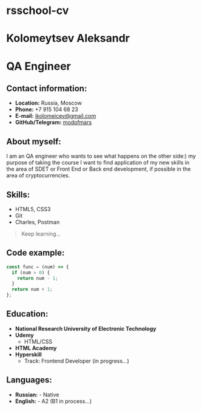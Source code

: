 # rsschool-cv
# Kolomeytsev Aleksandr
# QA Engineer
## Contact information:
* __Location:__ Russia, Moscow
* __Phone:__ +7 915 104 68 23
* __E-mail:__ ikolomeicev@gmail.com
* __GitHub/Telegram:__ [modofmars](https://github.com/modofmars) 


## About myself:

I am an QA engineer who wants to see what happens on the other side:) my purpose of taking the course I want to find application of my new skills in the area of SDET or Front End or Back end development, if possible in the area of cryptocurrencies.


## Skills:

* HTML5, CSS3 
* Git
* Charles, Postman

> Keep learning…


## Code example:

```javascript
const func = (num) => {
  if (num > 0) {
    return num - 1;
  }
  return num + 1;
};
```


## Education:

* __National Research University of Electronic Technology__
* __Udemy__
	* HTML/CSS
* __HTML Academy__
* __Hyperskill__
	* Track: Frontend Developer (in progress...)


## Languages:
* __Russian:__ - Native
* __English:__ - A2 (B1 in process…)
